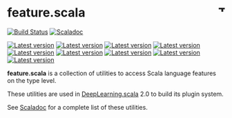 # feature.scala <a href="http://thoughtworks.com/"><img align="right" src="https://www.thoughtworks.com/imgs/tw-logo.png" title="ThoughtWorks" height="15"/></a>

[![Build Status](https://travis-ci.org/ThoughtWorksInc/feature.scala.svg?branch=master)](https://travis-ci.org/ThoughtWorksInc/feature.scala)
[![Scaladoc](https://javadoc.io/badge/com.thoughtworks.feature/factory_2.11.svg?label=scaladoc)](https://javadoc.io/doc/com.thoughtworks.feature/the_2.11)

[![Latest version](https://index.scala-lang.org/thoughtworksinc/feature.scala/the/latest.svg)](https://index.scala-lang.org/thoughtworksinc/feature.scala/the)
[![Latest version](https://index.scala-lang.org/thoughtworksinc/feature.scala/factory/latest.svg)](https://index.scala-lang.org/thoughtworksinc/feature.scala/factory)
[![Latest version](https://index.scala-lang.org/thoughtworksinc/feature.scala/implicitapply/latest.svg)](https://index.scala-lang.org/thoughtworksinc/feature.scala/implicitapply)
[![Latest version](https://index.scala-lang.org/thoughtworksinc/feature.scala/partialapply/latest.svg)](https://index.scala-lang.org/thoughtworksinc/feature.scala/partialapply)
[![Latest version](https://index.scala-lang.org/thoughtworksinc/feature.scala/constructor/latest.svg)](https://index.scala-lang.org/thoughtworksinc/feature.scala/constructor)
[![Latest version](https://index.scala-lang.org/thoughtworksinc/feature.scala/byname/latest.svg)](https://index.scala-lang.org/thoughtworksinc/feature.scala/byname)
[![Latest version](https://index.scala-lang.org/thoughtworksinc/feature.scala/caller/latest.svg)](https://index.scala-lang.org/thoughtworksinc/feature.scala/caller)
[![Latest version](https://index.scala-lang.org/thoughtworksinc/feature.scala/mixin/latest.svg)](https://index.scala-lang.org/thoughtworksinc/feature.scala/mixin)
[![Latest version](https://index.scala-lang.org/thoughtworksinc/feature.scala/demixin/latest.svg)](https://index.scala-lang.org/thoughtworksinc/feature.scala/demixin)

**feature.scala** is a collection of utilities to access Scala language features on the type level.

These utilities are used in [DeepLearning.scala](https://github.com/ThoughtWorksInc/DeepLearning.scala/) 2.0 to build its plugin system.

See [Scaladoc](https://javadoc.io/doc/com.thoughtworks.feature/factory_2.11) for a complete list of these utilities.
